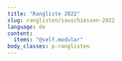 ```yaml
---
title: "Rangliste 2022"
slug: ranglisten/sauschiessen-2022
language: de
content:
  items: "@self.modular"
body_classes: p-ranglisten
---
```


